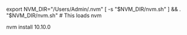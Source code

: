 export NVM_DIR="/Users/Admin/.nvm"
[ -s "$NVM_DIR/nvm.sh" ] && . "$NVM_DIR/nvm.sh"  # This loads nvm

nvm install 10.10.0

